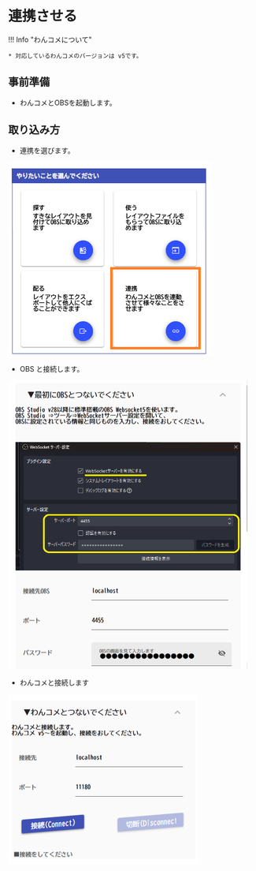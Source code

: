 # 連携させる

!!! Info "わんコメについて"

    * 対応しているわんコメのバージョンは v5です。

## 事前準備

* わんコメとOBSを起動します。

## 取り込み方

* 連携を選びます。

![Image title](images/link_p01.png)

* OBS と接続します。

![Image title](images/import_p02.png)

* わんコメと接続します

![Image title](images/link_p02.png)
